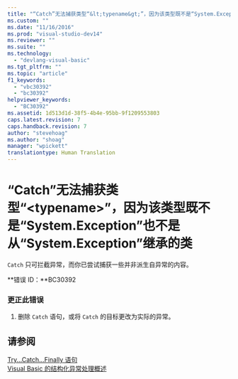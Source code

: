 ```yaml
---
title: "“Catch”无法捕获类型“&lt;typename&gt;”，因为该类型既不是“System.Exception”也不是从“System.Exception”继承的类 | Microsoft Docs"
ms.custom: ""
ms.date: "11/16/2016"
ms.prod: "visual-studio-dev14"
ms.reviewer: ""
ms.suite: ""
ms.technology: 
  - "devlang-visual-basic"
ms.tgt_pltfrm: ""
ms.topic: "article"
f1_keywords: 
  - "vbc30392"
  - "bc30392"
helpviewer_keywords: 
  - "BC30392"
ms.assetid: 1d513d1d-38f5-4b4e-95bb-9f1209553803
caps.latest.revision: 7
caps.handback.revision: 7
author: "stevehoag"
ms.author: "shoag"
manager: "wpickett"
translationtype: Human Translation
---
```

# “Catch”无法捕获类型“&lt;typename&gt;”，因为该类型既不是“System.Exception”也不是从“System.Exception”继承的类
`Catch` 只可拦截异常，而你已尝试捕获一些并非派生自异常的内容。  
  
 **错误 ID：**BC30392  
  
### 更正此错误  
  
1.  删除 `Catch` 语句，或将 `Catch` 的目标更改为实际的异常。  
  
## 请参阅  
 [Try...Catch...Finally 语句](../../visual-basic/language-reference/statements/try-catch-finally-statement.md)   
 [Visual Basic 的结构化异常处理概述](http://msdn.microsoft.com/zh-cn/bb81af80-a735-4873-9711-6151a48e418a)